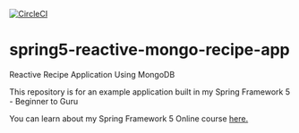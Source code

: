 [![CircleCI](https://circleci.com/gh/andfleitas/spring5-reactive-mongo-recipe-app.svg?style=svg)](https://circleci.com/gh/andfleitas/spring5-reactive-mongo-recipe-app)


# spring5-reactive-mongo-recipe-app
Reactive Recipe Application Using MongoDB

This repository is for an example application built in my Spring Framework 5 - Beginner to Guru

You can learn about my Spring Framework 5 Online course [here.](http://courses.springframework.guru/p/spring-framework-5-begginer-to-guru/?product_id=363173)